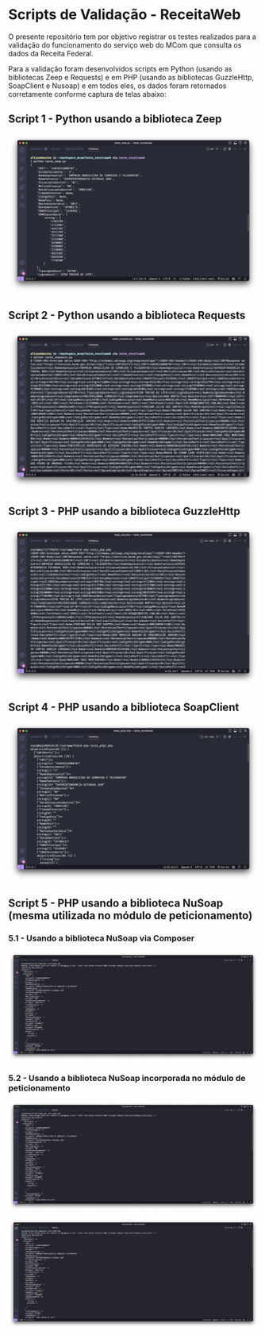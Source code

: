 # Scripts de Validação - ReceitaWeb

O presente repositório tem por objetivo registrar os testes realizados para a validação do funcionamento do serviço web do MCom que consulta os dados da Receita Federal.

Para a validação foram desenvolvidos scripts em Python (usando as bibliotecas Zeep e Requests) e em PHP (usando as bibliotecas GuzzleHttp, SoapClient e Nusoap) e em todos eles, os dados foram retornados corretamente conforme captura de telas abaixo:

## Script 1 - Python usando a biblioteca Zeep

![Script 1 - Python usando a biblioteca Zeep](/.github/assets/resultado-zeep.png "Script 1 - Python usando a biblioteca Zeep")

## Script 2 - Python usando a biblioteca Requests

![Script 2 - Python usando a biblioteca Requests](/.github/assets/resultado-requests.png "Script 2 - Python usando a biblioteca Requests")

## Script 3 - PHP usando a biblioteca GuzzleHttp

![Script 3 - PHP usando a biblioteca GuzzleHttp](/.github/assets/resultado-guzzlehttp.png "Script 3 - PHP usando a biblioteca GuzzleHttp")

## Script 4 - PHP usando a biblioteca SoapClient

![Script 4 - PHP usando a biblioteca SoapClient](/.github/assets/resultado-soapclient.png "Script 4 - PHP usando a biblioteca SoapClient")

## Script 5 - PHP usando a biblioteca NuSoap (mesma utilizada no módulo de peticionamento)

### 5.1 - Usando a biblioteca NuSoap via Composer
![Script 5 - PHP usando a biblioteca NuSoap (mesma utilizada no módulo de peticionamento)](/.github/assets/resultado-nusoap-01.png "Script 5 - PHP usando a biblioteca NuSoap (mesma utilizada no módulo de peticionamento)")

### 5.2 - Usando a biblioteca NuSoap incorporada no módulo de peticionamento
![Script 5 - PHP usando a biblioteca NuSoap (mesma utilizada no módulo de peticionamento)](/.github/assets/resultado-nusoap-02.png "Script 5 - PHP usando a biblioteca NuSoap (mesma utilizada no módulo de peticionamento)")

![Script 5 - PHP usando a biblioteca NuSoap (mesma utilizada no módulo de peticionamento)](/.github/assets/resultado-nusoap-03.png "Script 5 - PHP usando a biblioteca NuSoap (mesma utilizada no módulo de peticionamento)")

